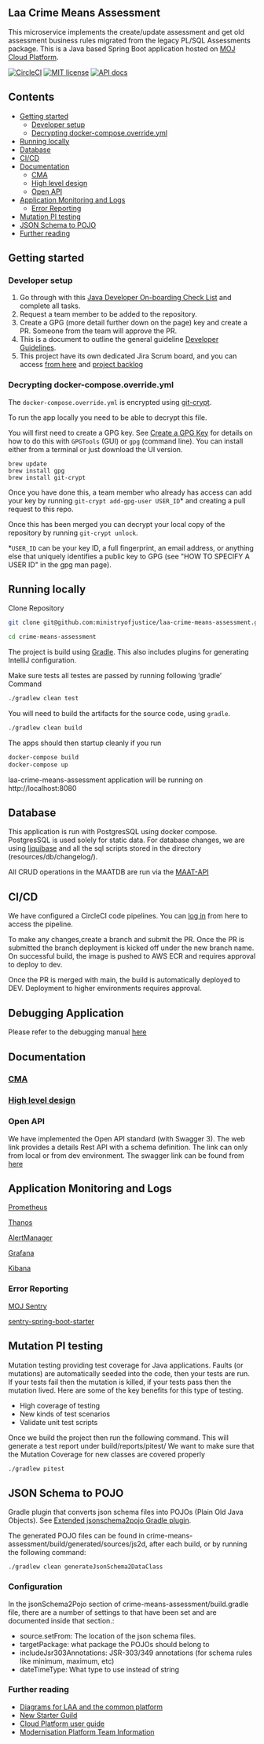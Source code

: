 ## Laa Crime Means Assessment

This microservice implements the create/update assessment and get old assessment business rules migrated from the legacy PL/SQL Assessments package.
This is a Java based Spring Boot application hosted on [MOJ Cloud Platform](https://user-guide.cloud-platform.service.justice.gov.uk/documentation/concepts/about-the-cloud-platform.html).

[![CircleCI](https://dl.circleci.com/status-badge/img/gh/ministryofjustice/laa-crime-means-assessment/tree/main.svg?style=shield)](https://dl.circleci.com/status-badge/redirect/gh/ministryofjustice/laa-crime-means-assessment/tree/main)
[![MIT license](https://img.shields.io/badge/License-MIT-blue.svg)](LICENSE)
[![API docs](https://img.shields.io/badge/API_docs_-view-85EA2D.svg?logo=swagger)](https://laa-crime-means-assessment-dev.apps.live.cloud-platform.service.justice.gov.uk/open-api/swagger-ui/index.html)

## Contents

- [Getting started](#getting-started)
  - [Developer setup](#developer-setup)
  - [Decrypting docker-compose.override.yml](#decrypting-docker-composeoverrideyml)
- [Running locally](#running-locally)
- [Database](#database)
- [CI/CD](#cicd)
- [Documentation](#documentation)
  - [CMA](#cma)
  - [High level design](#high-level-design)
  - [Open API](#open-api)
- [Application Monitoring and Logs](#application-monitoring-and-logs)
  - [Error Reporting](#error-reporting)
- [Mutation PI testing](#mutation-pi-testing)
- [JSON Schema to POJO](#json-schema-to-pojo)
- [Further reading](#further-reading)

## Getting started

### Developer setup

1. Go through with this [Java Developer On-boarding Check List](https://dsdmoj.atlassian.net/wiki/spaces/ASLST/pages/3738468667/Java+Developer+Onboarding+Check+List/) and complete all tasks.
2. Request a team member to be added to the repository.
3. Create a GPG (more detail further down on the page) key and create a PR. Someone from the team will approve the PR.
4. This is a document to outline the general guideline [Developer Guidelines](https://dsdmoj.atlassian.net/wiki/spaces/ASLST/pages/3896049821/Developer+Guidelines).
5. This project have its own dedicated Jira Scrum board, and you can access [from here](https://dsdmoj.atlassian.net/jira/software/projects/LCAM/boards/881) and [project backlog](https://dsdmoj.atlassian.net/jira/software/projects/LCAM/boards/881/backlog)

### Decrypting docker-compose.override.yml

The `docker-compose.override.yml` is encrypted using [git-crypt](https://github.com/AGWA/git-crypt).

To run the app locally you need to be able to decrypt this file.

You will first need to create a GPG key. See [Create a GPG Key](https://docs.publishing.service.gov.uk/manual/create-a-gpg-key.html) for details on how to do this with `GPGTools` (GUI) or `gpg` (command line).
You can install either from a terminal or just download the UI version.

```
brew update
brew install gpg
brew install git-crypt
```

Once you have done this, a team member who already has access can add your key by running `git-crypt add-gpg-user USER_ID`\* and creating a pull request to this repo.

Once this has been merged you can decrypt your local copy of the repository by running `git-crypt unlock`.

\*`USER_ID` can be your key ID, a full fingerprint, an email address, or anything else that uniquely identifies a public key to GPG (see "HOW TO SPECIFY A USER ID" in the gpg man page).

## Running locally

Clone Repository

```sh
git clone git@github.com:ministryofjustice/laa-crime-means-assessment.git

cd crime-means-assessment
```

The project is build using [Gradle](https://gradle.org/). This also includes plugins for generating IntelliJ configuration.

Make sure tests all testes are passed by running following ‘gradle’ Command

```sh
./gradlew clean test
```

You will need to build the artifacts for the source code, using `gradle`.

```sh
./gradlew clean build
```

The apps should then startup cleanly if you run

```sh
docker-compose build
docker-compose up
```

laa-crime-means-assessment application will be running on http://localhost:8080

## Database

This application is run with PostgresSQL using docker compose. PostgresSQL is used solely for static data.
For database changes, we are using [liquibase]() and all the sql scripts stored in the directory (resources/db/changelog/).

All CRUD operations in the MAATDB are run via the [MAAT-API](https://github.com/ministryofjustice/laa-maat-court-data-api)

## CI/CD

We have configured a CircleCI code pipelines. You can [log in](https://app.circleci.com/pipelines/github/ministryofjustice/laa-crime-means-assessment) from here to access the pipeline.

To make any changes,create a branch and submit the PR. Once the PR is submitted the branch deployment is kicked off under the new branch name.
On successful build, the image is pushed to AWS ECR and requires approval to deploy to dev.

Once the PR is merged with main, the build is automatically deployed to DEV. Deployment to higher environments requires approval.

## Debugging Application

Please refer to the debugging manual [here](https://dsdmoj.atlassian.net/wiki/spaces/~360899610/pages/3846439496/Debugging+crime-means-assessment)

## Documentation

### [CMA](https://dsdmoj.atlassian.net/wiki/spaces/ASLST/pages/3917447206/Crime+Means+Assessment+Service+CMA)

### [High level design](https://dsdmoj.atlassian.net/wiki/spaces/LAACP/pages/3673751570/Means+Assessment+-+High+level+Design+Approach)

### Open API

We have implemented the Open API standard (with Swagger 3). The web link provides a details Rest API with a schema definition. The link can only from local or from dev environment.
The swagger link can be found from [here](http://localhost:8080/swagger-ui/index.html)

## Application Monitoring and Logs

[Prometheus](https://prometheus.cloud-platform.service.justice.gov.uk)

[Thanos](https://thanos.live.cloud-platform.service.justice.gov.uk)

[AlertManager](https://alertmanager.cloud-platform.service.justice.gov.uk)

[Grafana](https://grafana.cloud-platform.service.justice.gov.uk)

[Kibana](https://kibana.cloud-platform.service.justice.gov.uk)

### Error Reporting

[MOJ Sentry](https://sentry.io/organizations/ministryofjustice/projects/laa-crime-means-assessment/?project=6212907)

[sentry-spring-boot-starter](https://github.com/getsentry/sentry-java/tree/main/sentry-spring-boot-starter)

## Mutation PI testing

Mutation testing providing test coverage for Java applications.
Faults (or mutations) are automatically seeded into the code, then your tests are run. If your tests fail then the mutation is killed, if your tests pass then the mutation lived.
Here are some of the key benefits for this type of testing.

- High coverage of testing
- New kinds of test scenarios
- Validate unit test scripts

Once we build the project then run the following command. This will generate a test report under build/reports/pitest/
We want to make sure that the Mutation Coverage for new classes are covered properly

```sh
./gradlew pitest
```

## JSON Schema to POJO

Gradle plugin that converts json schema files into POJOs (Plain Old Java Objects). See [Extended jsonschema2pojo Gradle plugin](https://github.com/jsonschema2dataclass/js2d-gradle).

The generated POJO files can be found in crime-means-assessment/build/generated/sources/js2d, after each build, or by running the following command:

```shell
./gradlew clean generateJsonSchema2DataClass
```

### Configuration

In the jsonSchema2Pojo section of crime-means-assessment/build.gradle file, there are a number of settings to that have
been set and are documented inside that section.:

- source.setFrom: The location of the json schema files.
- targetPackage: what package the POJOs should belong to
- includeJsr303Annotations: JSR-303/349 annotations (for schema rules like minimum, maximum, etc)
- dateTimeType: What type to use instead of string

### Further reading

- [Diagrams for LAA and the common platform](https://dsdmoj.atlassian.net/wiki/spaces/LAACP/pages/1513128006/Diagrams)
- [New Starter Guild](https://dsdmoj.atlassian.net/wiki/spaces/LAA/pages/1391460702/New+Hire+Check+List)
- [Cloud Platform user guide](https://user-guide.cloud-platform.service.justice.gov.uk/#application-logging)
- [Modernisation Platform Team Information](https://user-guide.modernisation-platform.service.justice.gov.uk/#modernisation-platform-team-information)
